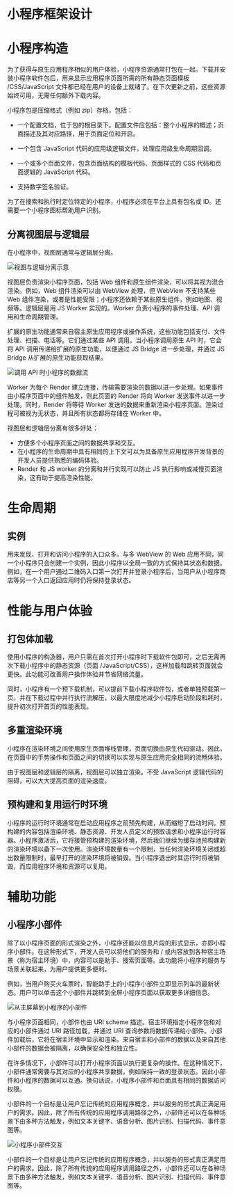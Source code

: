 # 小程序框架设计

# 小程序构造

为了获得与原生应用程序相似的用户体验，小程序资源通常打包在一起。下载并安装小程序软件包后，用来显示应用程序页面所需的所有静态页面模板 /CSS/JavaScript 文件都已经在用户的设备上就绪了。在下次更新之前，这些资源始终可用，无需任何额外下载内容。

小程序包是压缩格式（例如 zip）存档，包括：

- 一个配置文档，位于包的根目录下。配置文件应包括：整个小程序的概述；页面描述及其对应路径，用于页面定位和开启。

- 一个包含 JavaScript 代码的应用级逻辑文件，处理应用级生命周期回调。

- 一个或多个页面文件，包含页面结构的模板代码、页面样式的 CSS 代码和页面逻辑的 JavaScript 代码。

- 支持数字签名验证。

为了在搜索和执行时定位特定的小程序，小程序必须在平台上具有包名或 ID。还需要一个小程序图标帮助用户识别。

## 分离视图层与逻辑层

在小程序中，视图层通常与逻辑层分离。

![视图与逻辑分离示意](https://s2.ax1x.com/2019/10/06/ucFO9x.png)

视图层负责渲染小程序页面，包括 Web 组件和原生组件渲染，可以将其视为混合渲染。例如，Web 组件渲染可以由 WebView 处理，但 WebView 不支持某些 Web 组件渲染，或者是性能受限；小程序还依赖于某些原生组件，例如地图、视频等。逻辑层是用 JS Worker 实现的。Worker 负责小程序的事件处理、API 调用和生命周期管理。

扩展的原生功能通常来自宿主原生应用程序或操作系统，这些功能包括支付、文件处理、扫描、电话等。它们通过某些 API 调用。当小程序调用原生 API 时，它会将 API 调用传递给扩展的原生功能，以便通过 JS Bridge 进一步处理，并通过 JS Bridge 从扩展的原生功能获取结果。

![调用 API 时小程序的数据流](https://s2.ax1x.com/2019/10/06/uck82V.jpg)

Worker 为每个 Render 建立连接，传输需要渲染的数据以进一步处理。如果事件由小程序页面中的组件触发，则此页面的 Render 将向 Worker 发送事件以进一步处理。同时，Render 将等待 Worker 发送的数据来重新渲染小程序页面。渲染过程可被视为无状态，并且所有状态都将存储在 Worker 中。

视图层和逻辑层分离有很多好处：

- 方便多个小程序页面之间的数据共享和交互。
- 在小程序的生命周期中具有相同的上下文可以为具备原生应用程序开发背景的开发人员提供熟悉的编码体验。
- Render 和 JS worker 的分离和并行实现可以防止 JS 执行影响或减慢页面渲染，这有助于提高渲染性能。

# 生命周期

## 实例

用来发现、打开和访问小程序的入口众多。与多 WebView 的 Web 应用不同，同一个小程序只会创建一个实例，因此小程序以全局一致的方式保持其状态和数据。例如，在一个用户通过二维码入口第一次打开并登录小程序后，当用户从小程序商店等另一个入口返回应用时仍将保持登录状态。

# 性能与用户体验

## 打包体加载

使用小程序的构造器，用户只需在首次打开小程序时下载软件包即可，之后无需再次下载小程序中的静态资源（页面 /JavaScript/CSS），这样加载和跳转页面就会更快。此功能可改善用户操作体验并节省网络流量。

同时，小程序有一个预下载机制，可以提前下载小程序软件包，或者单独预载第一页，并在下载过程中并行执行流解压，以最大限度地减少小程序启动阶段和耗时，提升初次打开首页的性能表现。

## 多重渲染环境

小程序在渲染环境之间使用原生页面堆栈管理，页面切换由原生代码驱动。因此，在页面中的手势操作和页面之间的切换可以实现与原生应用完全相同的流畅体验。

由于视图层和逻辑层的隔离，视图层可以独立渲染。不受 JavaScript 逻辑代码的阻碍，可以大大提高页面的渲染速度。

## 预构建和复用运行时环境

小程序的运行时环境通常在启动应用程序之前预先构建，从而缩短了启动时间。预构建的内容包括渲染环境、静态资源、开发人员定义的预取请求和小程序运行时容器。小程序激活后，它将接管预构建的渲染环境，然后我们继续为缓存池预构建新的渲染环境以备下一次使用。渲染环境数量有一个限制，当任何渲染环境关闭或超出数量限制时，最早打开的渲染环境将被销毁。当小程序退出时其运行时将被销毁，而应用程序环境和资源可以复用。

# 辅助功能

## 小程序小部件

除了以小程序页面的形式渲染之外，小程序还能以信息片段的形式显示，亦即小程序小部件。在这种形式下，开发人员可以将他们的服务和 / 或内容放到各种宿主场景（称为宿主环境）中，内容可以是助手、搜索页面等。此功能将小程序的服务与场景关联起来，为用户提供更多便利。

例如，当用户购买火车票时，智能助手上的小程序小部件立即显示列车的最新状态。用户可以单击这个小部件并跳转到全屏小程序页面以获取更多详细信息。

![从主屏幕到小程序的小部件](https://s2.ax1x.com/2019/10/06/ucA2lV.jpg)

与小程序页面相同，小部件也由 URI scheme 描述。宿主环境指定小程序包和对应的小部件通过 URI 路径加载，并通过 URI 查询参数将数据传递给小部件。小部件加载后，它将在宿主环境中显示和渲染。来自宿主和小部件的数据以及来自其他小部件的数据会被隔离，以确保安全性和独立性。

在许多情况下，小部件可以打开小程序页面以执行更复杂的操作。在这种情况下，小部件通常需要与其对应的小程序共享数据，例如保持一致的登录状态。因此小部件和小程序的数据可以互通。换句话说，小程序小部件和页面具有相同的数据访问权限。

小部件的一个目标是让用户忘记传统的应用程序概念，并以服务的形式真正满足用户的需求。因此，除了所有传统的应用程序调用路径之外，小部件还可以在各种场景下由多种方法触发，例如文本关键字、语音分析、图片识别、扫描代码、事件意图等。

![小程序小部件交互](https://s2.ax1x.com/2019/10/06/ucEf3t.jpg)

小部件的一个目标是让用户忘记传统的应用程序概念，并以服务的形式真正满足用户的需求。因此，除了所有传统的应用程序调用路径之外，小部件还可以在各种场景下由多种方法触发，例如文本关键字、语音分析、图片识别、扫描代码、事件意图等。
